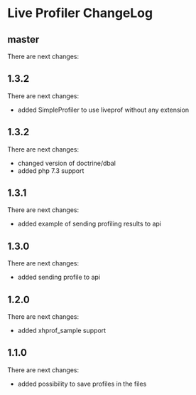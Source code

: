 # Live Profiler ChangeLog

## master

There are next changes:

## 1.3.2

There are next changes:

- added SimpleProfiler to use liveprof without any extension

## 1.3.2

There are next changes:

- changed version of doctrine/dbal
- added php 7.3 support

## 1.3.1

There are next changes:

- added example of sending profiling results to api

## 1.3.0

There are next changes:

- added sending profile to api

## 1.2.0

There are next changes:

- added xhprof_sample support

## 1.1.0

There are next changes:

- added possibility to save profiles in the files
